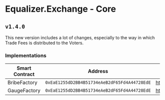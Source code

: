 # Equalizer.Exchange - Core

## `v1.4.0`
This new version includes a lot of changes, especially to the way in which Trade Fees is distributed to the Voters.

### Implementations
| Smart Contract	| Address										| Link to verified code on the blockchain explorer							|
|	----			|	----										|	----																	|
| BribeFactory		| `0xEaE1255dD2BB4B51734eAeB2dF65Fd4A44728EdE`	| https://ftmscan.com/address/0xeae1255dd2bb4b51734eaeb2df65fd4a44728ede	|
| GaugeFactory		| `0xEaE1255dD2BB4B51734eAeB2dF65Fd4A44728EdE`	| https://ftmscan.com/address/0xeae1255dd2bb4b51734eaeb2df65fd4a44728ede	|
